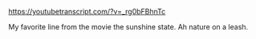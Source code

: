 https://youtubetranscript.com/?v=_rg0bFBhnTc

 My favorite line from the movie the sunshine state. Ah nature on a leash.